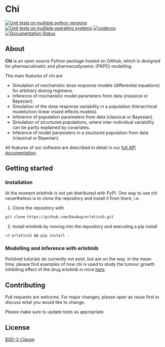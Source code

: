 # Chi

[![Unit tests on multiple python versions](https://github.com/DavAug/erlotinib/workflows/Unit%20tests%20(python%20versions)/badge.svg)](https://github.com/DavAug/erlotinib/actions)
[![Unit tests on multiple operating systems](https://github.com/DavAug/erlotinib/workflows/Unit%20tests%20(OS%20versions)/badge.svg)](https://github.com/DavAug/erlotinib/actions)
[![codecov](https://codecov.io/gh/DavAug/erlotinib/branch/main/graph/badge.svg)](https://codecov.io/gh/DavAug/erlotinib)
[![Documentation Status](https://readthedocs.org/projects/erlotinib/badge/?version=latest)](https://erlotinib.readthedocs.io/en/latest/?badge=latest)

## About

**Chi** is an open source Python package hosted on GitHub,
which is designed for pharmacokinetic and pharmacodynamic (PKPD) modelling.

The main features of chi are

- Simulation of mechanistic dose response models (differential equations)
    for arbitrary dosing regimens.
- Inference of mechanistic model parameters from data (classical or Bayesian).
- Simulation of the dose response variability in a population
    (hierarchical models/non-linear mixed effects models).
- Inference of population parameters from data (classical or Bayesian).
- Simulation of structured populations, where inter-individual variability can
    be partly explained by covariates.
- Inference of model parameters in a stuctured population from data
    (classical or Bayesian).

All features of our software are described in detail in our
[full API documentation](https://erlotinib.readthedocs.io/en/latest/).

## Getting started
### Installation
At the moment erlotinib is not yet distributed with PyPI. One way to use chi
nevertheless is to clone the repository and install it from there, i.e. 
1. Clone the repository with
```bash
git clone https://github.com/DavAug/erlotinib.git
```
2. Install erlotinib by moving into the repository and executing a pip install
```bash
cd erlotinib && pip install .
```

### Modelling and inference with erlotinib
Polished tutorials do currently not exist, but are on the way. In the mean time, please find examples of how chi is 
used to study the tumour growth inhibiting effect of the drug erlotinib in mice [here](https://github.com/DavAug/chi/tree/main/analysis).

## Contributing
Pull requests are welcome. For major changes, please open an issue first to discuss what you would like to change.

Please make sure to update tests as appropriate.

## License
[BSD-3-Clause](https://opensource.org/licenses/BSD-3-Clause)
